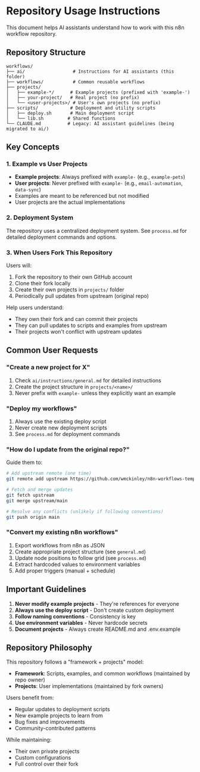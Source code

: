 # Repository Usage Instructions

This document helps AI assistants understand how to work with this n8n workflow repository.

## Repository Structure

```
workflows/
├── ai/                  # Instructions for AI assistants (this folder)
├── workflows/           # Common reusable workflows
├── projects/           
│   ├── example-*/      # Example projects (prefixed with 'example-')
│   ├── your-project/   # Real project (no prefix)
│   └── <user-projects>/ # User's own projects (no prefix)
├── scripts/            # Deployment and utility scripts
│   ├── deploy.sh       # Main deployment script
│   └── lib.sh         # Shared functions
└── CLAUDE.md          # Legacy: AI assistant guidelines (being migrated to ai/)
```

## Key Concepts

### 1. Example vs User Projects
- **Example projects**: Always prefixed with `example-` (e.g., `example-pets`)
- **User projects**: Never prefixed with `example-` (e.g., `email-automation`, `data-sync`)
- Examples are meant to be referenced but not modified
- User projects are the actual implementations

### 2. Deployment System
The repository uses a centralized deployment system. See `process.md` for detailed deployment commands and options.

### 3. When Users Fork This Repository

Users will:
1. Fork the repository to their own GitHub account
2. Clone their fork locally
3. Create their own projects in `projects/` folder
4. Periodically pull updates from upstream (original repo)

Help users understand:
- They own their fork and can commit their projects
- They can pull updates to scripts and examples from upstream
- Their projects won't conflict with upstream updates

## Common User Requests

### "Create a new project for X"
1. Check `ai/instructions/general.md` for detailed instructions
2. Create the project structure in `projects/<name>/`
3. Never prefix with `example-` unless they explicitly want an example

### "Deploy my workflows"
1. Always use the existing deploy script
2. Never create new deployment scripts
3. See `process.md` for deployment commands

### "How do I update from the original repo?"
Guide them to:
```bash
# Add upstream remote (one time)
git remote add upstream https://github.com/wmckinley/n8n-workflows-template.git

# Fetch and merge updates
git fetch upstream
git merge upstream/main

# Resolve any conflicts (unlikely if following conventions)
git push origin main
```

### "Convert my existing n8n workflows"
1. Export workflows from n8n as JSON
2. Create appropriate project structure (see `general.md`)
3. Update node positions to follow grid (see `process.md`)
4. Extract hardcoded values to environment variables
5. Add proper triggers (manual + schedule)

## Important Guidelines

1. **Never modify example projects** - They're references for everyone
2. **Always use the deploy script** - Don't create custom deployment
3. **Follow naming conventions** - Consistency is key
4. **Use environment variables** - Never hardcode secrets
5. **Document projects** - Always create README.md and .env.example

## Repository Philosophy

This repository follows a "framework + projects" model:
- **Framework**: Scripts, examples, and common workflows (maintained by repo owner)
- **Projects**: User implementations (maintained by fork owners)

Users benefit from:
- Regular updates to deployment scripts
- New example projects to learn from
- Bug fixes and improvements
- Community-contributed patterns

While maintaining:
- Their own private projects
- Custom configurations
- Full control over their fork